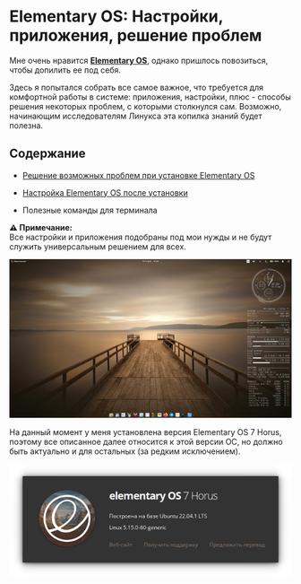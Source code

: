 # Elementary OS: Настройки, приложения, решение проблем

Мне очень нравится [**Elementary OS**](https://elementary.io), однако пришлось повозиться, чтобы допилить ее под себя.

Здесь я попытался собрать все самое важное, что требуется для комфортной работы в системе: приложения, настройки, плюс - способы решения некоторых проблем, с которыми столкнулся сам. Возможно, начинающим исследователям Линукса эта копилка знаний будет полезна.

## Содержание

* [Решение возможных проблем при установке Elementary OS](/before-install.md)

* [Настройка Elementary OS после установки](/after-install.md)

* Полезные команды для терминала

**⚠️ Примечание:**   
Все настройки и приложения подобраны под мои нужды и не будут служить универсальным решением для всех.

![elementary-desktop](https://github.com/ded-ared/eos-all-about/blob/main/images/elementary-desktop.png "Elementary-desktop")

На данный момент у меня установлена версия Elementary OS 7 Horus, поэтому все описанное далее относится к этой версии ОС, но должно быть актуально и для остальных (за редким исключением).

![version](https://github.com/ded-ared/eos-all-about/blob/main/images/system.png)
